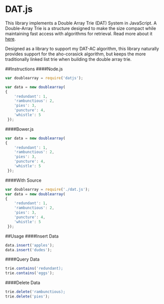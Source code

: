 # DAT.js

This library implements a Double Array Trie (DAT) System in JavaScript. A Double-Array Trie is a structure designed to make the size compact while maintaining fast access with algorithms for retrieval. Read more about it [here](http://ieeexplore.ieee.org/document/31365/).

Designed as a library to support my DAT-AC algorithm, this library naturally provides support for the aho-corasick algorithm, but keeps the more traditionally linked list trie when building the double array trie. 

##Instructions
####Node.js
```javascript
var doublearray = require('datjs');

var data = new doublearray(
{
    'redundant': 1,
    'rambunctious': 2,
    'pies': 3,
    'puncture': 4,
    'whistle': 5
 });
```
####Bower.js
```javascript
var data = new doublearray(
{
    'redundant': 1,
    'rambunctious': 2,
    'pies': 3,
    'puncture': 4,
    'whistle': 5
 });
```
####With Source
```javascript
var doublearray = require('./dat.js');
var data = new doublearray(
{
    'redundant': 1,
    'rambunctious': 2,
    'pies': 3,
    'puncture': 4,
    'whistle': 5
 });
```
##Usage
####Insert Data
```javascript
data.insert('apples');
data.insert('dudes');
```
####Query Data
```javascript
trie.contains('redundant);
trie.contains('eggs');
```
####Delete Data
```javascript
trie.delete('rambunctious);
trie.delete('pies');
```